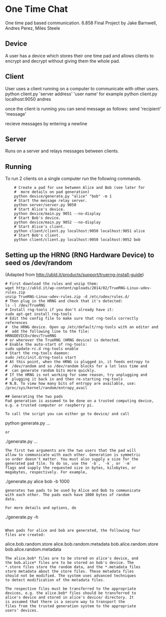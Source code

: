 # One Time Chat
One time pad based communication.
6.858 Final Project by Jake Barnwell, Andres Perez, Miles Steele

## Device
A user has a device which stores their one time pad and allows
clients to encrypt and decrypt without giving them the whole pad.

## Client
User uses a client running on a computer to communicate with other users.
python client.py 'server address' 'user name'
for example
python client.py localhost:9050 andres

once the client is running you can send message as follows:
send 'recipient' 'message'

recieve messages by entering a newline

## Server
Runs on a server and relays messages between clients.

## Running
To run 2 clients on a single computer run the following commands.

```
    # Create a pad for use between Alice and Bob (see later for
    #  more details on pad generation)
    python device/generate.py "alice" "bob" -m 1
    # Start the message relay server.
    python server/server.py 9050
    # Start Alice's device.
    python device/main.py 9051 --no-display
    # Start Bob's device.
    python device/main.py 9052 --no-display
    # Start Alice's client.
    python client/client.py localhost:9050 localhost:9051 alice
    # Start Bob's client.
    python client/client.py localhost:9050 localhost:9052 bob
```

## Setting up the HRNG (RNG Hardware Device) to seed os /dev/random
(Adapted from http://ubld.it/products/support/truerng-install-guide)
```
# First download the rules and unzip them:
wget http://ubld.it/wp-content/uploads/2014/02/TrueRNG-Linux-udev-rules.zip
unzip TrueRNG-Linux-udev-rules.zip -d /etc/udev/rules.d/
# Then plug in the HRNG and check that it's detected:
ls -l /dev/TrueRNG
# Install rng-tools if you don't already have it:
sudo apt-get install rng-tools
# Edit the config file to make sure that rng-tools correctly references
#  the HRNG device. Open up /etc/default/rng-tools with an editor and
#  add the following line to the file:
HRNGDEVICE=/dev/TrueRNG
# or wherever the TrueRNG (HRNG device) is detected.
# Enable the auto-start of rng-tools:
sudo update-rc.d rng-tools enable
# Start the rng-tools daemon:
sudo /etc/init.d/rng-tools start
# At this point, when the HRNG is plugged in, it feeds entropy to 
#  /dev/random and so /dev/random blocks for a lot less time and
#  can generate random bits more quickly.
# If the HRNG is not working for some reason, try unplugging and
#  plugging it back in and then re-starting rng-tools
# N.B. To view how many bits of entropy are available, use:
/proc/sys/kernel/random/entropy_avail

## Generating the two pads
Pad generation is assumed to be done on a trusted computing device,
e.g. a trusted computer or raspberry pi.

To call the script you can either go to device/ and call
```
python generate.py ...
```
or
```
./generate.py ...
```
The first two arguments are the two users that the pad will
allow to communicate with each other. Generation is symmetric
so order doesn't matter. You must also supply a size for the
generated pad file. To do so, use the `-b`, `-k`, or `-m`
flags and supply the requested size in bytes, kilobytes, or
megabytes, respectively. For example,
```
./generate.py alice bob -b 1000
```
generates two pads to be used by Alice and Bob to communicate
with each other. The pads each have 1000 bytes of random
data.

For more details and options, do
```
./generate.py -h
```

When pads for alice and bob are generated, the following four
files are created:
```
alice.bob.random.store
alice.bob.random.metadata
bob.alice.random.store
bob.alice.random.metadata
```
The alice.bob* files are to be stored on alice's device, and
the bob.alice* files are to be stored on bob's device. The
*.store files store the random data, and the *.metadata files
store metadata about the store files. These metadata files
should not be modified. The system uses advanced techniques
to detect modification of the metadata files.

The respective files must be transferred to the appropriate
devices, e.g. the alice.bob* files should be transferred to
alice's device and stored in alice's device/ directory. It
is assumed that there is a secure way to transport the
files from the trusted generation system to the appropriate
users' devices.
